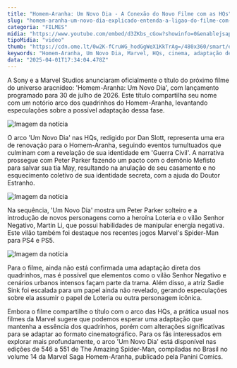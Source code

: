 ```yaml
---
title: "Homem-Aranha: Um Novo Dia - A Conexão do Novo Filme com as HQs"
slug: "homem-aranha-um-novo-dia-explicado-entenda-a-ligao-do-filme-com-a-hq"
categoria: "FILMES"
midia: "https://www.youtube.com/embed/d3ZKbs_cGow?showinfo=0&enablejsapi=1"
tipoMidia: "video"
thumb: "https://cdn.ome.lt/0w2K-fCruWG_hodGgWeX1KkTrAg=/480x360/smart/extras/conteudos/Captura_de_tela_2025-04-01_132019.png"
keywords: "Homem-Aranha, Um Novo Dia, Marvel, HQs, cinema, adaptação de quadrinhos"
data: "2025-04-01T17:34:04.478Z"
---
```


A Sony e a Marvel Studios anunciaram oficialmente o título do próximo filme do universo aracnídeo: 'Homem-Aranha: Um Novo Dia', com lançamento programado para 30 de julho de 2026. Este título compartilha seu nome com um notório arco dos quadrinhos do Homem-Aranha, levantando especulações sobre a possível adaptação dessa fase.

![Imagem da notícia](https://cdn.ome.lt/m_qARW8spQdrTUVYedip0XIwFbk=/fit-in/837x500/smart/uploads/conteudo/fotos/Captura_de_tela_2025-04-01_135726.png)

O arco 'Um Novo Dia' nas HQs, redigido por Dan Slott, representa uma era de renovação para o Homem-Aranha, seguindo eventos tumultuados que culminam com a revelação de sua identidade em 'Guerra Civil'. A narrativa prossegue com Peter Parker fazendo um pacto com o demônio Mefisto para salvar sua tia May, resultando na anulação de seu casamento e no esquecimento coletivo de sua identidade secreta, com a ajuda do Doutor Estranho.

![Imagem da notícia](https://cdn.ome.lt/A9PH-oOZiB96VTU_fsmS5dYdbZ8=/fit-in/837x500/smart/uploads/conteudo/fotos/um_novo_dia.jpg)

Na sequência, 'Um Novo Dia' mostra um Peter Parker solteiro e a introdução de novos personagens como a heroína Loteria e o vilão Senhor Negativo, Martin Li, que possui habilidades de manipular energia negativa. Este vilão também foi destaque nos recentes jogos Marvel's Spider-Man para PS4 e PS5.

![Imagem da notícia](https://cdn.ome.lt/bjiHqSwC3Nx_NQRfcSn2assbHPM=/fit-in/837x500/smart/uploads/conteudo/fotos/Captura_de_tela_2025-04-01_135922.png)

Para o filme, ainda não está confirmada uma adaptação direta dos quadrinhos, mas é possível que elementos como o vilão Senhor Negativo e cenários urbanos intensos façam parte da trama. Além disso, a atriz Sadie Sink foi escalada para um papel ainda não revelado, gerando especulações sobre ela assumir o papel de Loteria ou outra personagem icônica.

Embora o filme compartilhe o título com o arco das HQs, a prática usual nos filmes da Marvel sugere que podemos esperar uma adaptação que mantenha a essência dos quadrinhos, porém com alterações significativas para se adaptar ao formato cinematográfico. Para os fãs interessados em explorar mais profundamente, o arco 'Um Novo Dia' está disponível nas edições de 546 a 551 de The Amazing Spider-Man, compiladas no Brasil no volume 14 da Marvel Saga Homem-Aranha, publicado pela Panini Comics.